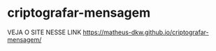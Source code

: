 ﻿# criptografar-mensagem
 
 VEJA O SITE NESSE LINK
 https://matheus-dkw.github.io/criptografar-mensagem/
